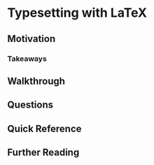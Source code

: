 # Typesetting with LaTeX

## Motivation

### Takeaways

## Walkthrough

## Questions

## Quick Reference

## Further Reading
